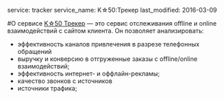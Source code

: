 service: tracker
service_name: K☆50:Трекер
last_modified: 2016-03-09

#О сервисе
<a href="http://tracker.k50.ru" target="_blank">K☆50 Трекер</a> — это сервис отслеживания offline и online взаимодействий с сайтом клиента. Он позволяет анализировать:

- эффективность каналов привлечения в разрезе телефонных обращений
- выручку и конверсию в отгруженные заказы с offline/online взаимодействий;
- эффективность интернет- и оффлайн-рекламы;
- качество звонков с источников
- источники трафика;

